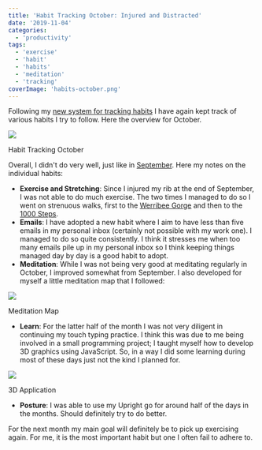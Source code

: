 ```yaml
---
title: 'Habit Tracking October: Injured and Distracted'
date: '2019-11-04'
categories:
  - 'productivity'
tags:
  - 'exercise'
  - 'habit'
  - 'habits'
  - 'meditation'
  - 'tracking'
coverImage: 'habits-october.png'
---
```


Following my [new system for tracking habits](https://maxrohde.com/2019/08/03/simple-habit-tracking-system/) I have again kept track of various habits I try to follow. Here the overview for October.

![](https://spearoflight.files.wordpress.com/2019/11/habits-october.png?w=1024)

Habit Tracking October

Overall, I didn't do very well, just like in [September](https://maxrohde.com/2019/10/03/habit-tracking-september-technological-enhancement/). Here my notes on the individual habits:

- **Exercise and Stretching**: Since I injured my rib at the end of September, I was not able to do much exercise. The two times I managed to do so I went on strenuous walks, first to the [Werribee Gorge](https://www.parks.vic.gov.au/places-to-see/parks/werribee-gorge-state-park) and then to the [1000 Steps](https://visitdandenongranges.com.au/1000-steps).
- **Emails**: I have adopted a new habit where I aim to have less than five emails in my personal inbox (certainly not possible with my work one). I managed to do so quite consistently. I think it stresses me when too many emails pile up in my personal inbox so I think keeping things managed day by day is a good habit to adopt.
- **Meditation**: While I was not being very good at meditating regularly in October, I improved somewhat from September. I also developed for myself a little meditation map that I followed:

![](https://spearoflight.files.wordpress.com/2019/11/meditation-map.png?w=1024)

Meditation Map

- **Learn**: For the latter half of the month I was not very diligent in continuing my touch typing practice. I think this was due to me being involved in a small programming project; I taught myself how to develop 3D graphics using JavaScript. So, in a way I did some learning during most of these days just not the kind I planned for.

![](https://spearoflight.files.wordpress.com/2019/11/version-4.png?w=1024)

3D Application

- **Posture**: I was able to use my Upright go for around half of the days in the months. Should definitely try to do better.

For the next month my main goal will definitely be to pick up exercising again. For me, it is the most important habit but one I often fail to adhere to.
